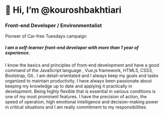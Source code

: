 
# 👋 Hi, I’m @kouroshbakhtiari

### Front-end Developer / Environmentalist
Pioneer of Car-free Tuesdays campaign

##### I am a self-learner front-end developer with more than 1 year of experience.
I know the basics and principles of front-end development and have a good command of the JavaScript language , Vue.js framework, HTML5, CSS3, Bootstrap, Git..
I am detail-orientated and I always keep my goals and tasks organized to maintain productivity. I have always been passionate about keeping my knowledge up to date and applying it practically in development.
Being highly flexible that is essential in various conditions is one of my most prominent features.
I have the precision of action, the speed of operation, high emotional intelligence and decision-making power in critical situations and I am really commitment to my responsibilities.




<!---
kouroshbakhtiari/kouroshbakhtiari is a ✨ special ✨ repository because its `README.md` (this file) appears on your GitHub profile.
You can click the Preview link to take a look at your changes.
--->

